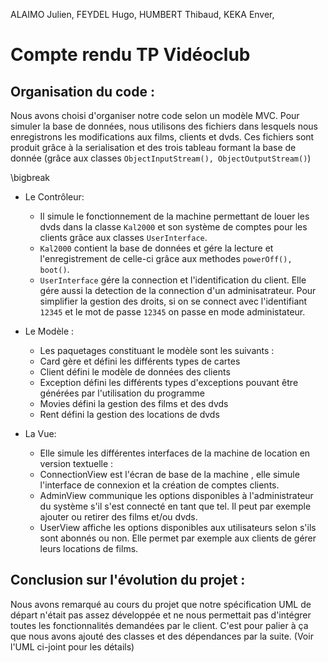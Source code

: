 ALAIMO Julien,
FEYDEL Hugo,
HUMBERT Thibaud,
KEKA Enver,

# Compte rendu TP Vidéoclub



## Organisation du code :

Nous avons choisi d'organiser notre code selon un modèle MVC.
Pour simuler la base de données, nous utilisons des fichiers dans lesquels nous enregistrons les modifications aux films, clients et dvds. Ces fichiers sont produit grâce à la serialisation et des trois tableau formant la base de donnée (grâce aux classes ```ObjectInputStream(), ObjectOutputStream()```)

\bigbreak

-	Le Contrôleur:
	-	Il simule le fonctionnement de la machine permettant de louer les dvds dans la classe ```Kal2000``` et son système de comptes pour les clients grâce aux classes ```UserInterface```. 
	- ```Kal2000``` contient la base de données et gére la lecture et l'enregistrement de celle-ci grâce aux methodes ```powerOff(), boot()```.
	-	```UserInterface``` gére la connection et l'identification du client. Elle gére aussi la detection de la connection d'un adminisatrateur. Pour simplifier la gestion des droits, si on se connect avec l'identifiant ```12345``` et le mot de passe ```12345``` on passe en mode administateur.

-	Le Modèle :
	-	Les paquetages constituant le modèle sont les suivants :
    - Card gère et défini les différents types de cartes
    - Client défini le modèle de données des clients
    - Exception défini les différents types d'exceptions pouvant être générées par l'utilisation du programme
    - Movies défini la gestion des films et des dvds
    - Rent défini la gestion des locations de dvds

- La Vue:
	- Elle simule les différentes interfaces de la machine de location en version textuelle :
    - ConnectionView est l'écran de base de la machine , elle simule l'interface de connexion et la création de comptes clients.
    - AdminView communique les options disponibles à l'administrateur du système s'il s'est connecté en tant que tel. Il peut par exemple ajouter ou retirer des films et/ou dvds.
    - UserView affiche les options disponibles aux utilisateurs selon s'ils sont abonnés ou non. Elle permet par exemple aux clients de gérer leurs locations de films.

## Conclusion sur l'évolution du projet :

Nous avons remarqué au cours du projet que notre spécification UML de départ n'était pas assez développée et ne nous permettait pas d'intégrer toutes les fonctionnalités demandées par le client. C'est pour palier à ça que nous avons ajouté des classes et des dépendances par la suite. (Voir l'UML ci-joint pour les détails)